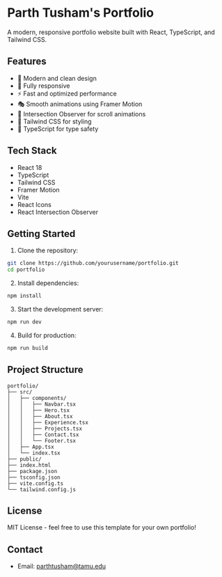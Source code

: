 # Parth Tusham's Portfolio

A modern, responsive portfolio website built with React, TypeScript, and Tailwind CSS.

## Features

- 🎨 Modern and clean design
- 📱 Fully responsive
- ⚡ Fast and optimized performance
- 🎭 Smooth animations using Framer Motion
- 🎯 Intersection Observer for scroll animations
- 🎨 Tailwind CSS for styling
- 📝 TypeScript for type safety

## Tech Stack

- React 18
- TypeScript
- Tailwind CSS
- Framer Motion
- Vite
- React Icons
- React Intersection Observer

## Getting Started

1. Clone the repository:
```bash
git clone https://github.com/yourusername/portfolio.git
cd portfolio
```

2. Install dependencies:
```bash
npm install
```

3. Start the development server:
```bash
npm run dev
```

4. Build for production:
```bash
npm run build
```

## Project Structure

```
portfolio/
├── src/
│   ├── components/
│   │   ├── Navbar.tsx
│   │   ├── Hero.tsx
│   │   ├── About.tsx
│   │   ├── Experience.tsx
│   │   ├── Projects.tsx
│   │   ├── Contact.tsx
│   │   └── Footer.tsx
│   ├── App.tsx
│   └── index.tsx
├── public/
├── index.html
├── package.json
├── tsconfig.json
├── vite.config.ts
└── tailwind.config.js
```

## License

MIT License - feel free to use this template for your own portfolio!

## Contact

- Email: parthtusham@tamu.edu
